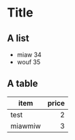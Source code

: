 # Title

## A list

* miaw 34
* wouf 35

## A table

|        item        | price  |
|--------------------|-------:|
| test               |    2   |
| miawmiw            |    3   |
